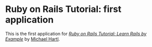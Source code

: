 # Ruby on Rails Tutorial: first application

This is the first application for
[*Ruby on Rails Tutorial: Learn Rails by
Example*](http://railstutorial.org/) by [Michael
Hartl](http://michaelhartl.com/).
